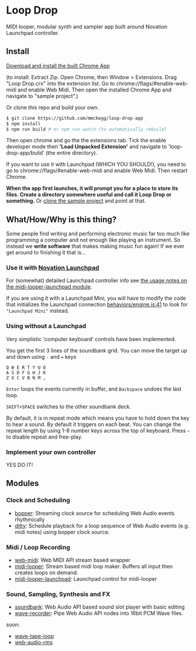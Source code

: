 Loop Drop
===

MIDI looper, modular synth and sampler app built around Novation Launchpad controller.

## Install

[Download and install the built Chrome App](https://docs.google.com/uc?export=download&id=0B02k4ZLTMC5DTEU1Nk1oRlNRejA)

(to install: Extract Zip. Open Chrome, then Window > Extensions. Drag "Loop Drop.crx" into the extension list. Go to chrome://flags/#enable-web-midi and enable Web Midi. Then open the installed Chrome App and navigate to "sample project".)

Or clone this repo and build your own.

```bash
$ git clone https://github.com/mmckegg/loop-drop-app
$ npm install
$ npm run build # or npm run watch (to automatically rebuild) 
```

Then open chrome and go the the extensions tab. Tick the enable developer mode then **'Load Unpacked Extension'** and navigate to 'loop-drop-app/build' (the entire directory).

If you want to use it with Launchpad (WHICH YOU SHOULD!), you need to go to chrome://flags/#enable-web-midi and enable Web Midi. Then restart Chrome.

**When the app first launches, it will prompt you for a place to store its files. Create a directory somewhere useful and call it Loop Drop or something.** Or [clone the sample project](https://github.com/mmckegg/loop-drop-sample-project) and point at that.

## What/How/Why is this thing?

Some people find writing and performing electronic music far too much like programming a computer and not enough like playing an instrument. So instead we **write software** that makes making music fun again! If we ever get around to finishing it that is...

### Use it with [Novation Launchpad](http://us.novationmusic.com/midi-controllers-digital-dj/launchpad)

For (somewhat) detailed Launchpad controller info see [the usage notes on the midi-looper-launchpad module](https://github.com/mmckegg/midi-looper-launchpad#usage).

If you are using it with a Launchpad Mini, you will have to modify the code that initializes the Launchpad connection [behaviors/engine.js:41](https://github.com/mmckegg/loop-drop-app/blob/master/behaviors/engine.js#L41) to look for `"Launchpad Mini"` instead.

### Using without a Launchpad

Very simplistic 'computer keyboard' controls have been implemented. 

You get the first 3 lines of the soundbank grid. You can move the target up and down using `-` and `=` keys

```
Q W E R T Y U O
A S D F G H J K
Z X C V B N M ,
```

`Enter` loops the events currently in buffer, and `Backspace` undoes the last loop.

`SHIFT+SPACE` switches to the other soundbank deck.

By default, it is in repeat mode which means you have to hold down the key to hear a sound. By default it triggers on each beat. You can change the repeat length by using 1-8 number keys across the top of keyboard. Press `~` to disable repeat and free-play.

### Implement your own controller

YES DO IT!

## Modules

### Clock and Scheduling

- [bopper](https://github.com/mmckegg/bopper): Streaming clock source for scheduling Web Audio events rhythmically
- [ditty](https://github.com/mmckegg/ditty): Schedule playback for a loop sequence of Web Audio events (e.g. midi notes) using bopper clock source.

### Midi / Loop Recording

- [web-midi](https://github.com/mmckegg/web-midi): Web MIDI API stream based wrapper
- [midi-looper](https://github.com/mmckegg/midi-looper): Stream based midi loop maker. Buffers all input then creates loops on demand.
- [midi-looper-launchpad](https://github.com/mmckegg/midi-looper-launchpad): Launchpad control for midi-looper

### Sound, Sampling, Synthesis and FX

- [soundbank](https://github.com/mmckegg/soundbank): Web Audio API based sound slot player with basic editing
- [wave-recorder](https://github.com/mmckegg/wave-recorder): Pipe Web Audio API nodes into 16bit PCM Wave files.

soon:
- [wave-tape-loop](https://github.com/mmckegg/wave-tape-loop)
- [web-audio-rms](https://github.com/mmckegg/web-audio-rms)
